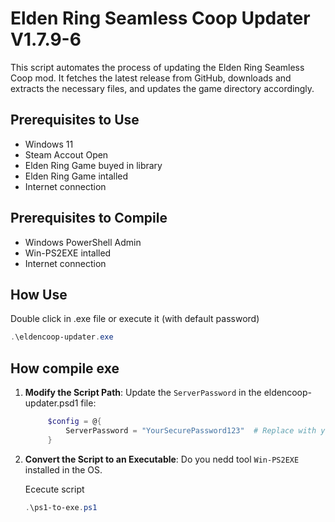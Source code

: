 # Elden Ring Seamless Coop Updater V1.7.9-6

This script automates the process of updating the Elden Ring Seamless Coop mod. It fetches the latest release from GitHub, downloads and extracts the necessary files, and updates the game directory accordingly.

## Prerequisites to Use

- Windows 11
- Steam Accout Open
- Elden Ring Game buyed in library
- Elden Ring Game intalled
- Internet connection 

## Prerequisites to Compile

- Windows PowerShell Admin
- Win-PS2EXE intalled
- Internet connection

## How Use
   Double click in .exe file or execute it (with default password)
   ```powershell
   .\eldencoop-updater.exe
   ```

## How compile exe

1. **Modify the Script Path**:
   Update the `ServerPassword` in the eldencoop-updater.psd1 file:

   ```powershell
        $config = @{
            ServerPassword = "YourSecurePassword123"  # Replace with your actual password
        }
   ```

2. **Convert the Script to an Executable**:
   Do you nedd tool `Win-PS2EXE` installed in the OS.

   Ececute script
   ```powershell
   .\ps1-to-exe.ps1
   ```  
